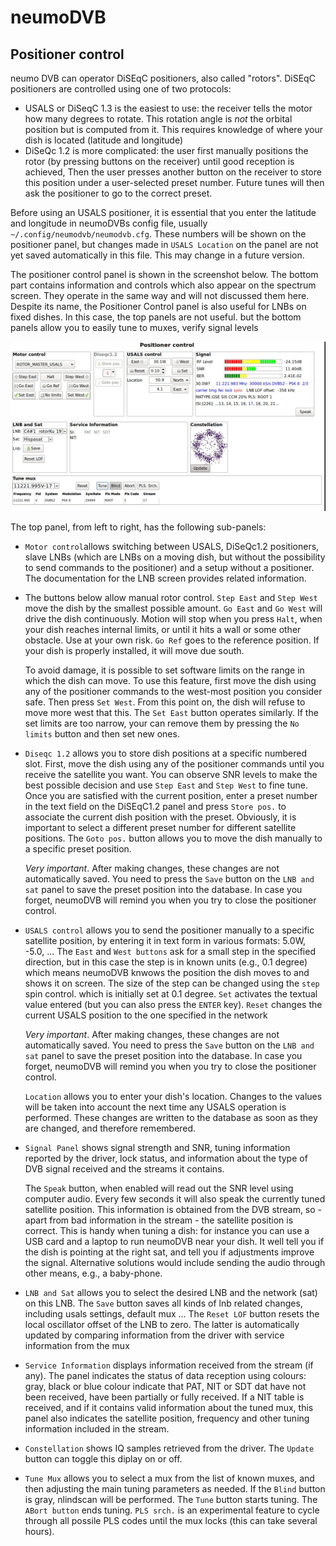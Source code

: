 # neumoDVB #

## Positioner control ##

neumo DVB can operator DiSEqC positioners, also called "rotors". DiSEqC positioners are controlled
using one of two protocols:

* USALS or DiSeqC 1.3 is the easiest to use: the receiver tells the motor how many degrees to rotate.
  This rotation angle is *not* the orbital position but is computed from it. This requires knowledge of
  where your dish is located (latitude and longitude)
* DiSeQc 1.2 is more complicated: the user first manually positions the rotor (by pressing buttons on the
  receiver) until good reception is achieved, Then the user presses another button on the receiver to
  store this position under a user-selected preset number. Future tunes will then ask the positioner
  to go to the correct preset.

Before using an USALS positioner, it is essential that you enter the latitude and longitude in
neumoDVBs config file, usually `~/.config/neumodvb/neumodvb.cfg`. These numbers will be shown
on the positioner panel, but changes made in `USALS Location` on the panel are not yet saved automatically
in this file. This may change in a future version.


The positioner control panel is shown in the screenshot below. The bottom part contains information and
controls which also appear on the spectrum screen. They operate in the same way and will not discussed them here.
Despite its name, the Positioner Control panel is also useful for LNBs on fixed dishes. In this case,
the top panels are not useful. but the bottom panels allow you to easily tune to muxes, verify signal levels


![Positioner control panel](images/positioner.png)


The top panel, from left to right, has the following sub-panels:

* `Motor control`allows switching between USALS, DiSeQc1.2 positioners, slave LNBs (which are LNBs on a
  moving dish, but without the possibility to send commands to the positioner)  and a setup without a
  positioner. The documentation for the LNB screen provides related information.
* The buttons below allow manual rotor control.  `Step East`  and `Step West` move the dish by the smallest
  possible amount.  `Go East` and `Go West` will drive the dish continuously. Motion will stop when you
  press `Halt`, when your dish reaches internal limits, or until it hits a wall or some other obstacle.
  Use at your own risk.  `Go Ref` goes to the reference position. If your dish is properly installed,
  it will move due south.

  To avoid damage, it is possible to set software limits on the range in which the dish can move. To use this
  feature, first move the dish using any of the positioner commands to the west-most position you consider
  safe. Then press `Set West`. From this point on, the dish will refuse to move more west that this. The
  `Set East` button operates similarly. If the set limits are too narrow, your can remove them by pressing
  the `No limits` button and then set new ones.
* `Diseqc 1.2` allows you to store dish positions at a specific numbered slot. First,  move the dish using
   any of the positioner commands until you receive the satellite you want. You can observe SNR levels to make
   the best possible decision and use `Step East` and `Step West` to fine tune.
   Once you are satisfied with the current position, enter a preset number in the text field
   on the DiSEqC1.2 panel and press `Store pos.` to associate the current dish position with the preset.
   Obviously, it is important to select a different preset number for different satellite positions.
   The `Goto pos.` button allows you to move the dish manually to a specific preset position.

   *Very important*. After making changes, these changes are not automatically saved. You need to press the
   `Save` button on the `LNB and sat` panel to save the preset position into the database. In case you forget,
   neumoDVB will remind you when you try to close the positioner control.
* `USALS control` allows you to send the positioner manually to a specific satellite position,
   by entering it in text form in various formats: 5.0W, -5.0, ... The `East` and `West buttons` ask for
   a small step in the specified direction, but in this case the step is in known units (e.g., 0.1 degree)
   which means neumoDVB knwows the position the dish moves to and shows it on screen.
   The size of the step can be changed using the `step` spin control. which is initially set at 0.1 degree.
   `Set` activates the textual value entered (but you can also press the `ENTER` key).
   `Reset` changes the current USALS position to the one specified in the network

   *Very important*. After making changes, these changes are not automatically saved. You need to press the
   `Save` button on the `LNB and sat` panel to save the preset position into the database. In case you forget,
   neumoDVB will remind you when you try to close the positioner control.

   `Location` allows you to enter your dish's location. Changes to the values will be taken into
   account the next time any USALS operation is performed. These changes are written to the database
   as soon as they are changed, and therefore remembered.
* `Signal Panel` shows signal strength and SNR, tuning information reported by the driver, lock status,
  and information about the type of DVB signal received and the streams it contains.

  The `Speak` button, when enabled will read out the SNR level using computer audio. Every few seconds it
  will also speak the currently tuned satellite position. This information is obtained from the DVB stream,
  so - apart from bad information in the stream - the satellite position is correct. This is handy when
  tuning a dish: for instance you can use a USB card and a laptop to run neumoDVB near your dish. It well
  tell you if the dish is pointing at the right sat, and tell you if adjustments improve the signal.
  Alternative solutions would include sending the audio through other means, e.g., a baby-phone.
* `LNB and Sat` allows you to select the desired LNB and the network (sat) on this LNB. The `Save` button
   saves all kinds of lnb related changes, including usals settings, default mux ...
   The `Reset LOF` button resets the local oscillator offset of the LNB to zero. The latter is automatically
   updated by comparing information from the driver with service information from the mux

* `Service Information` displays information received from the stream (if any). The panel indicates the
   status of data reception using colours: gray, black or blue colour indicate that PAT, NIT or SDT
   dat have not been received, have been partially or fully received. If a NIT table is received,
   and if it contains valid information about the tuned mux, this panel also indicates the satellite
   position, frequency and other tuning information included in the stream.

* `Constellation` shows IQ samples retrieved from the driver. The `Update` button can toggle this diplay
  on or off.

* `Tune Mux` allows you to select a mux from the list of known muxes, and then adjusting the main tuning
   parameters as needed. If the `Blind` button is gray, nlindscan will be performed. The `Tune` button starts
   tuning. The `ABort button` ends tuning. `PLS srch.` is an experimental feature to cycle through all possile
   PLS codes until the mux locks (this can take several hours).
